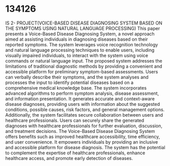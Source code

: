 # 134126
IS 2- PROJECT(VOICE-BASED DISEASE DIAGNOSING SYSTEM BASED ON THE SYMPTOMS USING NATURAL LANGUAGE PROCESSING)
This paper presents a Voice-Based Disease Diagnosing System, a novel approach aimed at assisting individuals in diagnosing diseases based on their reported symptoms. The system leverages voice recognition technology and natural language processing techniques to enable users, including visually impaired individuals, to interact with the system using voice commands or natural language input. The proposed system addresses the limitations of traditional diagnostic methods by providing a convenient and accessible platform for preliminary symptom-based assessments. Users can verbally describe their symptoms, and the system analyses and processes the input to identify potential diseases based on a comprehensive medical knowledge base. The system incorporates advanced algorithms to perform symptom analysis, disease assessment, and information presentation. It generates accurate and context-aware disease diagnoses, providing users with information about the suggested conditions, possible causes, risk factors, and general management options. Additionally, the system facilitates secure collaboration between users and healthcare professionals. Users can securely share the generated diagnoses with healthcare professionals for further evaluation, discussion, and treatment decisions. The Voice-Based Disease Diagnosing System offers benefits such as improved healthcare accessibility, time efficiency, and user convenience. It empowers individuals by providing an inclusive and accessible platform for disease diagnosis. The system has the potential to complement the expertise of healthcare professionals, enhance healthcare access, and promote early detection of diseases.
